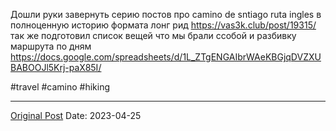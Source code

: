 Дошли руки завернуть серию постов про camino de sntiago ruta ingles в полноценную историю формата лонг рид https://vas3k.club/post/19315/ так же подготовил список вещей что мы брали ссобой и разбивку маршрута по дням https://docs.google.com/spreadsheets/d/1L_ZTgENGAIbrWAeKBGjqDVZXUBABOOJl5Krj-paX85I/

#travel #camino #hiking

---
[Original Post](https://t.me/lev2tarragona/1159)
Date: 2023-04-25
